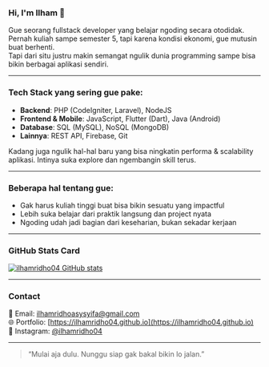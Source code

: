 ### Hi, I'm Ilham 👋

Gue seorang fullstack developer yang belajar ngoding secara otodidak.  
Pernah kuliah sampe semester 5, tapi karena kondisi ekonomi, gue mutusin buat berhenti.  
Tapi dari situ justru makin semangat ngulik dunia programming sampe bisa bikin berbagai aplikasi sendiri.

---

### Tech Stack yang sering gue pake:

- **Backend**: PHP (CodeIgniter, Laravel), NodeJS  
- **Frontend & Mobile**: JavaScript, Flutter (Dart), Java (Android)  
- **Database**: SQL (MySQL), NoSQL (MongoDB)  
- **Lainnya**: REST API, Firebase, Git

Kadang juga ngulik hal-hal baru yang bisa ningkatin performa & scalability aplikasi. Intinya suka explore dan ngembangin skill terus.

---

### Beberapa hal tentang gue:

- Gak harus kuliah tinggi buat bisa bikin sesuatu yang impactful  
- Lebih suka belajar dari praktik langsung dan project nyata  
- Ngoding udah jadi bagian dari keseharian, bukan sekadar kerjaan

---

### GitHub Stats Card

[![ilhamridho04 GitHub stats](https://github-api-cyan-alpha.vercel.app)](https://ilhamridho04.github.io)

---

### Contact

📩 Email: [ilhamridhoasysyifa@gmail.com](mailto:ilhamridhoasysyifa@gmail.com)  
🌐 Portfolio: [https://ilhamridho04.github.io](https://ilhamridho04.github.io)  
📸 Instagram: [@ilhamridho04](https://instagram.com/ilhamridho04)

---

> “Mulai aja dulu. Nunggu siap gak bakal bikin lo jalan.”
